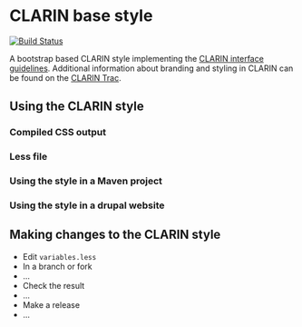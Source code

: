# CLARIN base style
[![Build Status](https://travis-ci.org/clarin-eric/base_style.svg?branch=master)](https://travis-ci.org/clarin-eric/base_style)

A bootstrap based CLARIN style implementing the [CLARIN interface guidelines](https://github.com/clarin-eric/interface_guidelines). Additional information about branding and styling in CLARIN can be found on the [CLARIN Trac](https://trac.clarin.eu/wiki/Branding).

## Using the CLARIN style

### Compiled CSS output
### Less file
### Using the style in a Maven project
### Using the style in a drupal website

## Making changes to the CLARIN style

- Edit `variables.less`
 - In a branch or fork
 - ...
- Check the result
 - ...
- Make a release
 - ...
